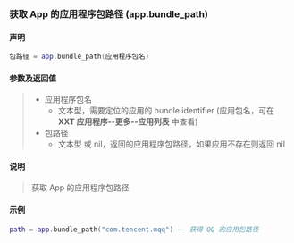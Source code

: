 ### 获取 App 的应用程序包路径 \(**app\.bundle\_path**\)


#### 声明
```lua
包路径 = app.bundle_path(应用程序包名)
```


#### 参数及返回值
> - 应用程序包名
>     - 文本型，需要定位的应用的 bundle identifier \(应用包名，可在 **XXT 应用程序\-\-更多\-\-应用列表** 中查看\) 
> - 包路径
>     - 文本型 或 nil，返回的应用程序包路径，如果应用不存在则返回 nil


#### 说明
> 获取 App 的应用程序包路径  


#### 示例  
```lua
path = app.bundle_path("com.tencent.mqq") -- 获得 QQ 的应用包路径
```


